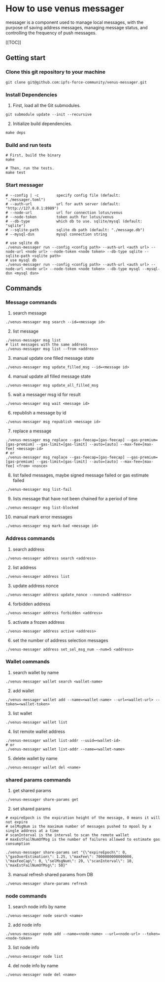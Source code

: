 # How to use venus messager

messager is a component used to manage local messages, with the purpose of saving address messages, managing message status, and controlling the frequency of push messages.

[[TOC]]

## Getting start

### Clone this git repository to your machine

```
git clone git@github.com:ipfs-force-community/venus-messager.git
```

### Install Dependencies

1. First, load all the Git submodules.

```
git submodule update --init --recursive
```

2. Initialize build dependencies.

```
make deps
```

### Build and run tests

```
# First, build the binary
make

# Then, run the tests.
make test
```

### Start messager

```
# --config | -c        specify config file (default: "./messager.toml")
# --auth-url           url for auth server (default: "http://127.0.0.1:8989")
# --node-url           url for connection lotus/venus
# --node-token         token auth for lotus/venus
# --db-type            which db to use. sqlite/mysql (default: "sqlite")
# --sqlite-path        sqlite db path (default: "./message.db")
# --mysql-dsn          mysql connection string

# use sqlite db
./venus-messager run --config <config path> --auth-url <auth url> --node-url <node url> --node-token <node token> --db-type sqlite --sqlite-path <sqlite path>
# use mysql db
./venus-messager run --config <config path> --auth-url <auth url> --node-url <node url> --node-token <node token> --db-type mysql --mysql-dsn <mysql dsn>
```

## Commands

### Message commands

1. search message

```
./venus-messager msg search --id=<message id>
```

2. list message

```
./venus-messager msg list
# list messages with the same address
./venus-messager msg list --from <address>
```

3. manual update one filled message state

```
./venus-messager msg update_filled_msg --id=<message id>
```

4. manual update all filled message state

```
./venus-messager msg update_all_filled_msg
```

5. wait a messager msg id for result

```
./venus-messager msg wait <message id>
```

6. republish a message by id

```
./venus-messager msg republish <message id>
```

7. replace a message

```
./venus-messager msg replace --gas-feecap=[gas-feecap] --gas-premium=[gas-premium] --gas-limit=[gas-limit] --auto=[auto] --max-fee=[max-fee] <message-id>
# or
./venus-messager msg replace --gas-feecap=[gas-feecap] --gas-premium=[gas-premium] --gas-limit=[gas-limit] --auto=[auto] --max-fee=[max-fee] <from> <nonce>
```

8. list failed messages, maybe signed message failed or gas estimate failed

```
./venus-messager msg list-fail
```

9. lists message that have not been chained for a period of time

```
./venus-messager msg list-blocked
```

10. manual mark error messages

```
./venus-messager msg mark-bad <message id>
```

### Address commands

1. search address

```
./venus-messager address search <address>
```

2. list address

```
./venus-messager address list
```

3. update address nonce

```
./venus-messager address update_nonce --nonce=5 <address>
```

4. forbidden address

```
./venus-messager address forbidden <address>
```

5. activate a frozen address

```
./venus-messager address active <address>
```

6. set the number of address selection messages

```
./venus-messager address set_sel_msg_num --num=5 <address>
```

### Wallet commands

1. search wallet by name

```
./venus-messager wallet search <wallet-name>
```

2. add wallet

```
./venus-messager wallet add --name=<wallet-name> --url=<wallet-url> --token=<wallet-token>
```

3. list wallet

```
./venus-messager wallet list
```

4. list remote wallet address

```
./venus-messager wallet list-addr --uuid=<wallet-id>
# or
./venus-messager wallet list-addr --name=<wallet-name>
```

5. delete wallet by name

```
./venus-messager wallet del <name>
```

### shared params commands

1. get shared params

```
./venus-messager share-params get
```

2. set shared params

```
# expireEpoch is the expiration height of the message, 0 means it will not expire
# selMsgNum is the maximum number of messages pushed to mpool by a single address at a time
# scanInterval is the interval to scan the remote wallet
# maxEstFailNumOfMsg is the number of failures allowed to estimate gas consumption

./venus-messager share-params set "{\"expireEpoch\": 0, \"gasOverEstimation\": 1.25, \"maxFee\": 7000000000000000, \"maxFeeCap\": 0, \"selMsgNum\": 20, \"scanInterval\": 10, \"maxEstFailNumOfMsg\": 50}"
```

3. manual refresh shared params from DB

```
./venus-messager share-params refresh
```

### node commands

1. search node info by name

```
./venus-messager node search <name>
```

2. add node info

```
./venus-messager node add --name=<node-name> --url=<node-url> --token=<node-token>
```

3. list node info

```
./venus-messager node list
```

4. del node info by name

```
./venus-messager node del <name>
```